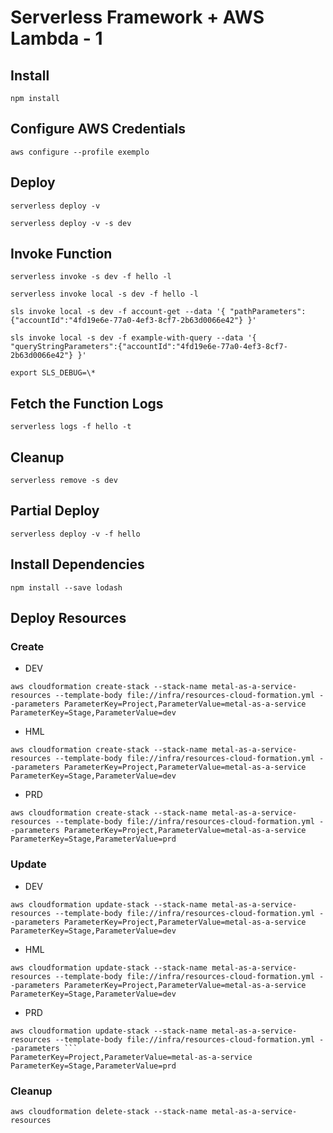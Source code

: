 # Serverless Framework + AWS Lambda - 1

## Install

```
npm install
```

## Configure AWS Credentials

```
aws configure --profile exemplo
```

## Deploy

```
serverless deploy -v
```

```
serverless deploy -v -s dev
```

## Invoke Function

```
serverless invoke -s dev -f hello -l
```

```
serverless invoke local -s dev -f hello -l
```

```
sls invoke local -s dev -f account-get --data '{ "pathParameters":{"accountId":"4fd19e6e-77a0-4ef3-8cf7-2b63d0066e42"} }'
```

```
sls invoke local -s dev -f example-with-query --data '{ "queryStringParameters":{"accountId":"4fd19e6e-77a0-4ef3-8cf7-2b63d0066e42"} }'
```

```
export SLS_DEBUG=\*
```

## Fetch the Function Logs

```
serverless logs -f hello -t
```

## Cleanup

```
serverless remove -s dev
```

## Partial Deploy

```
serverless deploy -v -f hello
```

## Install Dependencies

```
npm install --save lodash
```

## Deploy Resources

### Create

- DEV

```
aws cloudformation create-stack --stack-name metal-as-a-service-resources --template-body file://infra/resources-cloud-formation.yml --parameters ParameterKey=Project,ParameterValue=metal-as-a-service ParameterKey=Stage,ParameterValue=dev
```

- HML

```
aws cloudformation create-stack --stack-name metal-as-a-service-resources --template-body file://infra/resources-cloud-formation.yml --parameters ParameterKey=Project,ParameterValue=metal-as-a-service ParameterKey=Stage,ParameterValue=dev
```

- PRD

```
aws cloudformation create-stack --stack-name metal-as-a-service-resources --template-body file://infra/resources-cloud-formation.yml --parameters ParameterKey=Project,ParameterValue=metal-as-a-service ParameterKey=Stage,ParameterValue=prd
```

### Update

- DEV

```
aws cloudformation update-stack --stack-name metal-as-a-service-resources --template-body file://infra/resources-cloud-formation.yml --parameters ParameterKey=Project,ParameterValue=metal-as-a-service ParameterKey=Stage,ParameterValue=dev
```

- HML

```
aws cloudformation update-stack --stack-name metal-as-a-service-resources --template-body file://infra/resources-cloud-formation.yml --parameters ParameterKey=Project,ParameterValue=metal-as-a-service ParameterKey=Stage,ParameterValue=dev
```

- PRD

````
aws cloudformation update-stack --stack-name metal-as-a-service-resources --template-body file://infra/resources-cloud-formation.yml --parameters ```
ParameterKey=Project,ParameterValue=metal-as-a-service ParameterKey=Stage,ParameterValue=prd
````

### Cleanup

```
aws cloudformation delete-stack --stack-name metal-as-a-service-resources
```

